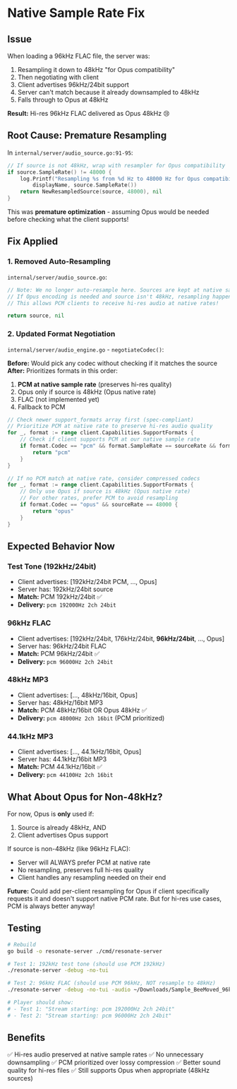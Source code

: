 # Native Sample Rate Fix

## Issue
When loading a 96kHz FLAC file, the server was:
1. Resampling it down to 48kHz "for Opus compatibility"
2. Then negotiating with client
3. Client advertises 96kHz/24bit support
4. Server can't match because it already downsampled to 48kHz
5. Falls through to Opus at 48kHz

**Result:** Hi-res 96kHz FLAC delivered as Opus 48kHz 😢

## Root Cause: Premature Resampling

In `internal/server/audio_source.go:91-95`:
```go
// If source is not 48kHz, wrap with resampler for Opus compatibility
if source.SampleRate() != 48000 {
    log.Printf("Resampling %s from %d Hz to 48000 Hz for Opus compatibility",
        displayName, source.SampleRate())
    return NewResampledSource(source, 48000), nil
}
```

This was **premature optimization** - assuming Opus would be needed before checking what the client supports!

## Fix Applied

### 1. Removed Auto-Resampling
`internal/server/audio_source.go`:
```go
// Note: We no longer auto-resample here. Sources are kept at native sample rate.
// If Opus encoding is needed and source isn't 48kHz, resampling happens per-client in audio engine.
// This allows PCM clients to receive hi-res audio at native rates!

return source, nil
```

### 2. Updated Format Negotiation
`internal/server/audio_engine.go` - `negotiateCodec()`:

**Before:** Would pick any codec without checking if it matches the source
**After:** Prioritizes formats in this order:
1. **PCM at native sample rate** (preserves hi-res quality)
2. Opus only if source is 48kHz (Opus native rate)
3. FLAC (not implemented yet)
4. Fallback to PCM

```go
// Check newer support_formats array first (spec-compliant)
// Prioritize PCM at native rate to preserve hi-res audio quality
for _, format := range client.Capabilities.SupportFormats {
    // Check if client supports PCM at our native sample rate
    if format.Codec == "pcm" && format.SampleRate == sourceRate && format.BitDepth == DefaultBitDepth {
        return "pcm"
    }
}

// If no PCM match at native rate, consider compressed codecs
for _, format := range client.Capabilities.SupportFormats {
    // Only use Opus if source is 48kHz (Opus native rate)
    // For other rates, prefer PCM to avoid resampling
    if format.Codec == "opus" && sourceRate == 48000 {
        return "opus"
    }
}
```

## Expected Behavior Now

### Test Tone (192kHz/24bit)
- Client advertises: [192kHz/24bit PCM, ..., Opus]
- Server has: 192kHz/24bit source
- **Match:** PCM 192kHz/24bit ✅
- **Delivery:** `pcm 192000Hz 2ch 24bit`

### 96kHz FLAC
- Client advertises: [192kHz/24bit, 176kHz/24bit, **96kHz/24bit**, ..., Opus]
- Server has: 96kHz/24bit FLAC
- **Match:** PCM 96kHz/24bit ✅
- **Delivery:** `pcm 96000Hz 2ch 24bit`

### 48kHz MP3
- Client advertises: [..., 48kHz/16bit, Opus]
- Server has: 48kHz/16bit MP3
- **Match:** PCM 48kHz/16bit OR Opus 48kHz ✅
- **Delivery:** `pcm 48000Hz 2ch 16bit` (PCM prioritized)

### 44.1kHz MP3
- Client advertises: [..., 44.1kHz/16bit, Opus]
- Server has: 44.1kHz/16bit MP3
- **Match:** PCM 44.1kHz/16bit ✅
- **Delivery:** `pcm 44100Hz 2ch 16bit`

## What About Opus for Non-48kHz?

For now, Opus is **only** used if:
1. Source is already 48kHz, AND
2. Client advertises Opus support

If source is non-48kHz (like 96kHz FLAC):
- Server will ALWAYS prefer PCM at native rate
- No resampling, preserves full hi-res quality
- Client handles any resampling needed on their end

**Future:** Could add per-client resampling for Opus if client specifically requests it and doesn't support native PCM rate. But for hi-res use cases, PCM is always better anyway!

## Testing

```bash
# Rebuild
go build -o resonate-server ./cmd/resonate-server

# Test 1: 192kHz test tone (should use PCM 192kHz)
./resonate-server -debug -no-tui

# Test 2: 96kHz FLAC (should use PCM 96kHz, NOT resample to 48kHz)
./resonate-server -debug -no-tui -audio ~/Downloads/Sample_BeeMoved_96kHz24bit.flac

# Player should show:
# - Test 1: "Stream starting: pcm 192000Hz 2ch 24bit"
# - Test 2: "Stream starting: pcm 96000Hz 2ch 24bit"
```

## Benefits

✅ Hi-res audio preserved at native sample rates
✅ No unnecessary downsampling
✅ PCM prioritized over lossy compression
✅ Better sound quality for hi-res files
✅ Still supports Opus when appropriate (48kHz sources)
